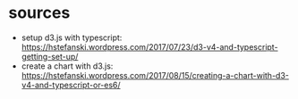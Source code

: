 # sources
* setup d3.js with typescript: https://hstefanski.wordpress.com/2017/07/23/d3-v4-and-typescript-getting-set-up/
* create a chart with d3.js: https://hstefanski.wordpress.com/2017/08/15/creating-a-chart-with-d3-v4-and-typescript-or-es6/